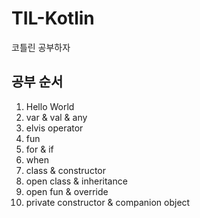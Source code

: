 # TIL-Kotlin
코틀린 공부하자

## 공부 순서
  1. Hello World
  2. var & val & any
  3. elvis operator
  4. fun
  5. for & if
  6. when
  7. class & constructor
  8. open class & inheritance
  9. open fun & override
  10. private constructor & companion object
